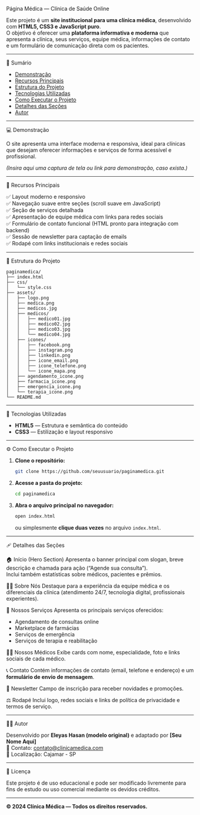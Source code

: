 Página Médica — Clínica de Saúde Online

Este projeto é um **site institucional para uma clínica médica**, desenvolvido com **HTML5, CSS3 e JavaScript puro**.  
O objetivo é oferecer uma **plataforma informativa e moderna** que apresenta a clínica, seus serviços, equipe médica, informações de contato e um formulário de comunicação direta com os pacientes.

---

📑 Sumário

- [Demonstração](#-demonstração)
- [Recursos Principais](#-recursos-principais)
- [Estrutura do Projeto](#-estrutura-do-projeto)
- [Tecnologias Utilizadas](#-tecnologias-utilizadas)
- [Como Executar o Projeto](#-como-executar-o-projeto)
- [Detalhes das Seções](#-detalhes-das-seções)
- [Autor](#-autor)

---

💻 Demonstração

O site apresenta uma interface moderna e responsiva, ideal para clínicas que desejam oferecer informações e serviços de forma acessível e profissional.

*(Insira aqui uma captura de tela ou link para demonstração, caso exista.)*

---

🚀 Recursos Principais

✅ Layout moderno e responsivo  
✅ Navegação suave entre seções (scroll suave em JavaScript)  
✅ Seção de serviços detalhada  
✅ Apresentação de equipe médica com links para redes sociais  
✅ Formulário de contato funcional (HTML pronto para integração com backend)  
✅ Sessão de newsletter para captação de emails  
✅ Rodapé com links institucionais e redes sociais  

---

📂 Estrutura do Projeto

```
paginamedica/
├── index.html
├── css/
│   └── style.css
├── assets/
│   ├── logo.png
│   ├── medica.png
│   ├── medicos.jpg
│   ├── medicos/
│   │   ├── medico01.jpg
│   │   ├── medico02.jpg
│   │   ├── medico03.jpg
│   │   └── medico04.jpg
│   ├── icones/
│   │   ├── facebook.png
│   │   ├── instagram.png
│   │   ├── linkedin.png
│   │   ├── icone_email.png
│   │   ├── icone_telefone.png
│   │   └── icone_mapa.png
│   ├── agendamento_icone.png
│   ├── farmacia_icone.png
│   ├── emergencia_icone.png
│   └── terapia_icone.png
└── README.md
```

---

🧠 Tecnologias Utilizadas

- **HTML5** — Estrutura e semântica do conteúdo  
- **CSS3** — Estilização e layout responsivo  

---

⚙️ Como Executar o Projeto

1. **Clone o repositório:**
   ```bash
   git clone https://github.com/seuusuario/paginamedica.git
   ```

2. **Acesse a pasta do projeto:**
   ```bash
   cd paginamedica
   ```

3. **Abra o arquivo principal no navegador:**
   ```bash
   open index.html
   ```
   ou simplesmente **clique duas vezes** no arquivo `index.html`.

---

🩹 Detalhes das Seções

🏠 Início (Hero Section)
Apresenta o banner principal com slogan, breve descrição e chamada para ação (“Agende sua consulta”).  
Inclui também estatísticas sobre médicos, pacientes e prêmios.

👨‍⚕️ Sobre Nós
Destaque para a experiência da equipe médica e os diferenciais da clínica (atendimento 24/7, tecnologia digital, profissionais experientes).

🏥 Nossos Serviços
Apresenta os principais serviços oferecidos:
- Agendamento de consultas online
- Marketplace de farmácias
- Serviços de emergência
- Serviços de terapia e reabilitação

👩‍⚕️ Nossos Médicos
Exibe cards com nome, especialidade, foto e links sociais de cada médico.

📞 Contato
Contém informações de contato (email, telefone e endereço) e um **formulário de envio de mensagem**.

📰 Newsletter
Campo de inscrição para receber novidades e promoções.

⚖️ Rodapé
Inclui logo, redes sociais e links de política de privacidade e termos de serviço.

---

👨‍💻 Autor

Desenvolvido por **Eleyas Hasan (modelo original)** e adaptado por **[Seu Nome Aqui]**  
📧 Contato: contato@clinicamedica.com  
📍 Localização: Cajamar - SP  

---

📝 Licença

Este projeto é de uso educacional e pode ser modificado livremente para fins de estudo ou uso comercial mediante os devidos créditos.

---

**© 2024 Clínica Médica — Todos os direitos reservados.**
